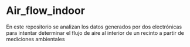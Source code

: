 # Air_flow_indoor
En este repositorio se analizan los datos generados por dos electrónicas para intentar determinar el flujo de aire al interior de un recinto a partir de mediciones ambientales
